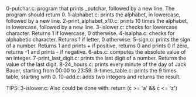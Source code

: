 0-putchar.c: program that prints _putchar, followed by a new line. The program should return 0.
1-alphabet.c: prints the alphabet, in lowercase, followed by a new line.
2-print_alphabet_x10.c: prints 10 times the alphabet, in lowercase, followed by a new line.
3-islower.c: checks for lowercase character. Returns 1 if lowercase, 0 otherwise.
4-isalpha.c: checks for alphabetic character. Returns 1 if letter, 0 otherwise.
5-sign.c: prints the sign of a number. Returns 1 and prints + if positive, returns 0 and prints 0 if zero, returns -1 and prints - if negative.
6-abs.c:  computes the absolute value of an integer.
7-print_last_digit.c: prints the last digit of a number. Returns the value of the last digit.
8-24_hours.c: prints every minute of the day of Jack Bauer, starting from 00:00 to 23:59.
9-times_table.c:  prints the 9 times table, starting with 0.
10-add.c: adds two integers and returns the result.


TIPS:
3-islower.c: Also could be done with: return (c >= 'a' && c <= 'z')